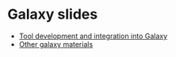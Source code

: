 # Galaxy slides

- [Tool development and integration into Galaxy](http://galaxyproject.github.io/training-material/Dev-Corner/slides/tool_integration.html#1)
- [Other galaxy materials](http://galaxyproject.github.io/training-material/)
